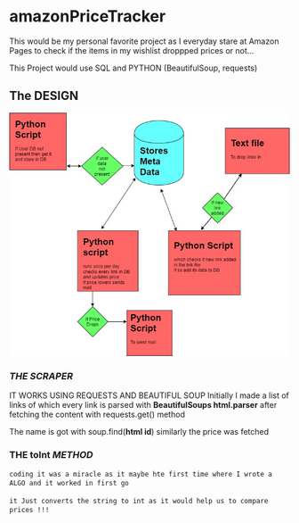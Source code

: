 ﻿# amazonPriceTracker

This would be my personal favorite project as I everyday stare at Amazon Pages to check if the items in my wishlist droppped prices or not...


This Project would use SQL and PYTHON (BeautifulSoup, requests)


## The DESIGN
  
 ![alt text](https://github.com/Rudrava/amazonPriceTracker/blob/master/amazonPriceTracker.jpg?raw=true)


### *THE SCRAPER*
  IT WORKS USING REQUESTS AND BEAUTIFUL SOUP
     Initially I made a list of links of which every link is parsed with **BeautifulSoups html.parser** after fetching the content 
     with requests.get() method
       
  The name is got with soup.find(**html id**) similarly the price was fetched
       
   ### THE toInt *METHOD*  
    coding it was a miracle as it maybe hte first time where I wrote a ALGO and it worked in first go 

    it Just converts the string to int as it would help us to compare prices !!!
